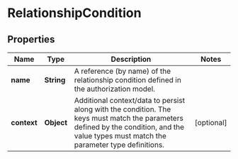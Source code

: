 

# RelationshipCondition


## Properties

| Name | Type | Description | Notes |
|------------ | ------------- | ------------- | -------------|
|**name** | **String** | A reference (by name) of the relationship condition defined in the authorization model. |  |
|**context** | **Object** | Additional context/data to persist along with the condition. The keys must match the parameters defined by the condition, and the value types must match the parameter type definitions. |  [optional] |



